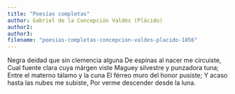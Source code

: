 ```yaml
---
title: "Poesías completas"
author: Gabriel de la Concepción Valdés (Plácido)
author2: 
author3: 
filename: "poesias-completas-concepcion-valdes-placido-1856"
---
```

Negra deidad que sin clemencia alguna
De espinas al nacer me circuiste,
Cual fuente clara cuya márgen viste
Maguey silvestre y punzadora tuna;
Entre el materno tálamo y la cuna
El férreo muro del honor pusiste;
Y acaso hasta las nubes me subiste,
Por verme descender desde la luna.